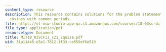 ```yaml
---
content_type: resource
description: This resource contains solutions for the problem statements related to
  cosines with common periods.
file: https://ol-ocw-studio-app-qa.s3.amazonaws.com/courses/18-03sc-differential-equations-fall-2011/31a11445e5e176121f33ce550ef6e510_MIT18_03SCF11_s21_2quiza.pdf
file_type: application/pdf
resourcetype: Document
title: MIT18_03SCF11_s21_2quiza.pdf
uid: 31a11445-e5e1-7612-1f33-ce550ef6e510
---
```

